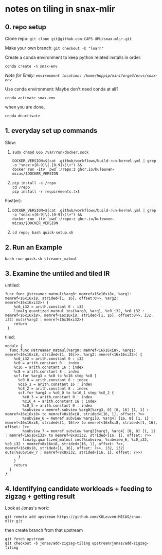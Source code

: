 # notes on tiling in snax-mlir

## 0. repo setup

Clone repo: `git clone git@github.com:CAPS-UMU/snax-mlir.git`

Make your own branch: `git checkout -b "learn"`

Create a conda environment to keep python related installs in order:

```
conda create -n snax-env
```

*Note for Emily: `environment location: /home/hoppip/miniforge3/envs/snax-env`*

Use conda environment: Maybe don't need conda at all?

```
conda activate snax-env
```

when you are done, 

```
conda deactivate
```

## 1. everyday set up commands

Slow:

1. `sudo chmod 666 /var/run/docker.sock`

   ```
   DOCKER_VERSION=$(cat .github/workflows/build-run-kernel.yml | grep -o "snax:v[0-9]\(.[0-9]\)\+") && 
   docker run -itv `pwd`:/repo:z ghcr.io/kuleuven-micas/$DOCKER_VERSION
   ```

2. ```
   pip install -e /repo
   cd /repo
   pip install -r requirements.txt
   ```

Fast(er):

1. ```
   DOCKER_VERSION=$(cat .github/workflows/build-run-kernel.yml | grep -o "snax:v[0-9]\(.[0-9]\)\+") && 
   docker run -itv `pwd`:/repo:z ghcr.io/kuleuven-micas/$DOCKER_VERSION
   ```

2. ```
   cd repo; bash quick-setup.sh
   ```

## 2. Run an Example

```
bash run-quick.sh streamer_matmul
```

## 3. Examine the untiled and tiled IR

untiled:

```
func.func @streamer_matmul(%arg0: memref<16x16xi8>, %arg1: memref<16x16xi8, strided<[1, 16], offset:0>>, %arg2: memref<16x16xi32>) {
    %c0_i32 = arith.constant 0 : i32
    linalg.quantized_matmul ins(%arg0, %arg1, %c0_i32, %c0_i32 : memref<16x16xi8>, memref<16x16xi8, strided<[1, 16], offset:0>>, i32, i32) outs(%arg2 : memref<16x16xi32>)
    return
 }
```

tiled:

```
module {
  func.func @streamer_matmul(%arg0: memref<16x16xi8>, %arg1: memref<16x16xi8, strided<[1, 16]>>, %arg2: memref<16x16xi32>) {
    %c0_i32 = arith.constant 0 : i32
    %c0 = arith.constant 0 : index
    %c16 = arith.constant 16 : index
    %c8 = arith.constant 8 : index
    scf.for %arg3 = %c0 to %c16 step %c8 {
      %c0_0 = arith.constant 0 : index
      %c16_1 = arith.constant 16 : index
      %c8_2 = arith.constant 8 : index
      scf.for %arg4 = %c0_0 to %c16_1 step %c8_2 {
        %c0_3 = arith.constant 0 : index
        %c16_4 = arith.constant 16 : index
        %c0_5 = arith.constant 0 : index
        %subview = memref.subview %arg0[%arg3, 0] [8, 16] [1, 1] : memref<16x16xi8> to memref<8x16xi8, strided<[16, 1], offset: ?>>
        %subview_6 = memref.subview %arg1[0, %arg4] [16, 8] [1, 1] : memref<16x16xi8, strided<[1, 16]>> to memref<16x8xi8, strided<[1, 16], offset: ?>>
        %subview_7 = memref.subview %arg2[%arg3, %arg4] [8, 8] [1, 1] : memref<16x16xi32> to memref<8x8xi32, strided<[16, 1], offset: ?>>
        linalg.quantized_matmul ins(%subview, %subview_6, %c0_i32, %c0_i32 : memref<8x16xi8, strided<[16, 1], offset: ?>>, memref<16x8xi8, strided<[1, 16], offset: ?>>, i32, i32) outs(%subview_7 : memref<8x8xi32, strided<[16, 1], offset: ?>>)
      }
    }
    return
  }
}
```

## 4. Identifying candidate workloads + feeding to zigzag + getting result

Look at Jonas's work:

```
git remote add upstream https://github.com/KULeuven-MICAS/snax-mlir.git
```

then create branch from that upstream

```
git fetch upstream
git checkout -b jonas/add-zigzag-tiling upstream/jonas/add-zigzag-tiling
```
